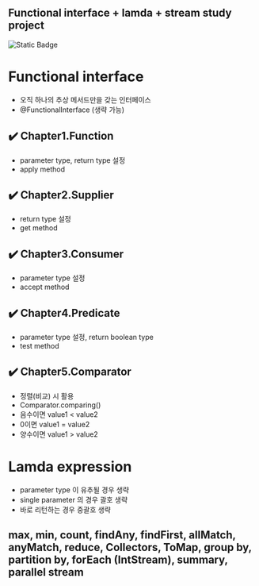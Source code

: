 ## Functional interface + lamda + stream study project
![Static Badge](https://img.shields.io/badge/java-v1.8_or_Later-blue)

# Functional interface
- 오직 하나의 추상 메서드만을 갖는 인터페이스
- @FunctionalInterface (생략 가능)

## :heavy_check_mark: Chapter1.Function
- parameter type, return type 설정
- apply method
  
## :heavy_check_mark: Chapter2.Supplier
- return type 설정
- get method
  
## :heavy_check_mark: Chapter3.Consumer
- parameter type 설정
- accept method
  
## :heavy_check_mark: Chapter4.Predicate
- parameter type 설정, return boolean type
- test method
  
## :heavy_check_mark: Chapter5.Comparator
- 정렬(비교) 시 활용
- Comparator.comparing()
- 음수이면 value1 < value2
- 0이면 value1 = value2
- 양수이면 value1 > value2

# Lamda expression
- parameter type 이 유추될 경우 생략
- single parameter 의 경우 괄호 생략
- 바로 리턴하는 경우 중괄호 생략

## max, min, count, findAny, findFirst, allMatch, anyMatch, reduce, Collectors, ToMap, group by, partition by, forEach (IntStream), summary, parallel stream

